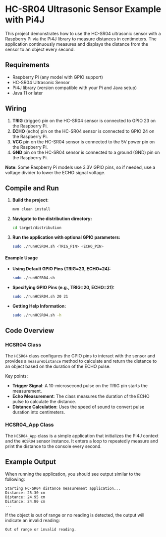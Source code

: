 HC-SR04 Ultrasonic Sensor Example with Pi4J
===========================================

This project demonstrates how to use the HC-SR04 ultrasonic sensor with a Raspberry Pi via the Pi4J library to measure distances in centimeters. The application continuously measures and displays the distance from the sensor to an object every second.

Requirements
------------

-   Raspberry Pi (any model with GPIO support)
-   HC-SR04 Ultrasonic Sensor
-   Pi4J library (version compatible with your Pi and Java setup)
-   Java 11 or later

Wiring
------

1.  **TRIG** (trigger) pin on the HC-SR04 sensor is connected to GPIO 23 on the Raspberry Pi.
2.  **ECHO** (echo) pin on the HC-SR04 sensor is connected to GPIO 24 on the Raspberry Pi.
3.  **VCC** pin on the HC-SR04 sensor is connected to the 5V power pin on the Raspberry Pi.
4.  **GND** pin on the HC-SR04 sensor is connected to a ground (GND) pin on the Raspberry Pi.

**Note**: Some Raspberry Pi models use 3.3V GPIO pins, so if needed, use a voltage divider to lower the ECHO signal voltage.

Compile and Run
------
1. **Build the project:**
    ```bash
    mvn clean install
    ```
2. **Navigate to the distribution directory:**
    ```bash
    cd target/distribution
   ```
3. **Run the application with optional GPIO parameters:** 
    ```bash
    sudo ./runHCSR04.sh <TRIG_PIN> <ECHO_PIN>
    ```
#### Example Usage
 - **Using Default GPIO Pins (TRIG=23, ECHO=24):**
    ```bash
    sudo ./runHCSR04.sh
    ```
 - **Specifying GPIO Pins (e.g., TRIG=20, ECHO=21):**
    ```bash
    sudo ./runHCSR04.sh 20 21
    ```
 - **Getting Help Information:**
    ```bash
    sudo ./runHCSR04.sh -h
    ```
Code Overview
-------------

### HCSR04 Class

The `HCSR04` class configures the GPIO pins to interact with the sensor and provides a `measureDistance` method to calculate and return the distance to an object based on the duration of the ECHO pulse.

Key points:

-   **Trigger Signal**: A 10-microsecond pulse on the TRIG pin starts the measurement.
-   **Echo Measurement**: The class measures the duration of the ECHO pulse to calculate the distance.
-   **Distance Calculation**: Uses the speed of sound to convert pulse duration into centimeters.

### HCSR04_App Class

The `HCSR04_App` class is a simple application that initializes the Pi4J context and the `HCSR04` sensor instance. It enters a loop to repeatedly measure and print the distance to the console every second.

Example Output
--------------

When running the application, you should see output similar to the following:

```
Starting HC-SR04 distance measurement application...
Distance: 25.30 cm
Distance: 24.95 cm
Distance: 24.80 cm
...
```

If the object is out of range or no reading is detected, the output will indicate an invalid reading:

```
Out of range or invalid reading.
```